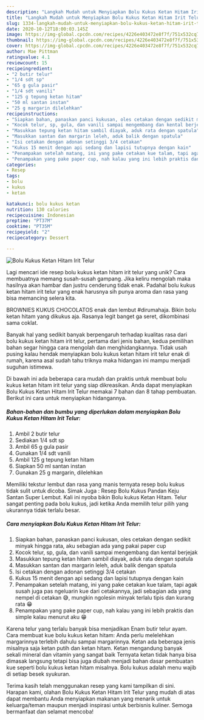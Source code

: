 ```yaml
---
description: "Langkah Mudah untuk Menyiapkan Bolu Kukus Ketan Hitam Irit Telur yang Sempurna"
title: "Langkah Mudah untuk Menyiapkan Bolu Kukus Ketan Hitam Irit Telur yang Sempurna"
slug: 1334-langkah-mudah-untuk-menyiapkan-bolu-kukus-ketan-hitam-irit-telur-yang-sempurna
date: 2020-10-12T18:00:03.145Z
image: https://img-global.cpcdn.com/recipes/4226e403472e8f7f/751x532cq70/bolu-kukus-ketan-hitam-irit-telur-foto-resep-utama.jpg
thumbnail: https://img-global.cpcdn.com/recipes/4226e403472e8f7f/751x532cq70/bolu-kukus-ketan-hitam-irit-telur-foto-resep-utama.jpg
cover: https://img-global.cpcdn.com/recipes/4226e403472e8f7f/751x532cq70/bolu-kukus-ketan-hitam-irit-telur-foto-resep-utama.jpg
author: Mae Pittman
ratingvalue: 4.1
reviewcount: 15
recipeingredient:
- "2 butir telur"
- "1/4 sdt sp"
- "65 g gula pasir"
- "1/4 sdt vanili"
- "125 g tepung ketan hitam"
- "50 ml santan instan"
- "25 g margarin dilelehkan"
recipeinstructions:
- "Siapkan bahan, panaskan panci kukusan, oles cetakan dengan sedikit minyak hingga rata, aku sebagian ada yang pakai paper cup"
- "Kocok telur, sp, gula, dan vanili sampai mengembang dan kental berjejak"
- "Masukkan tepung ketan hitam sambil diayak, aduk rata dengan spatula"
- "Masukkan santan dan margarin leleh, aduk balik dengan spatula"
- "Isi cetakan dengan adonan setinggi 3/4 cetakan"
- "Kukus 15 menit dengan api sedang dan lapisi tutupnya dengan kain"
- "Penampakan setelah matang, ini yang pake cetakan kue talam, tapi agak susah juga pas ngeluarin kue dari cetakannya, jadi sebagian ada yang nempel di cetakan 😅, mungkin ngolesin minyak terlalu tipis dan kurang rata 😁"
- "Penampakan yang pake paper cup, nah kalau yang ini lebih praktis dan simple kalau menurut aku 😁"
categories:
- Resep
tags:
- bolu
- kukus
- ketan

katakunci: bolu kukus ketan 
nutrition: 130 calories
recipecuisine: Indonesian
preptime: "PT37M"
cooktime: "PT35M"
recipeyield: "2"
recipecategory: Dessert

---
```



![Bolu Kukus Ketan Hitam Irit Telur](https://img-global.cpcdn.com/recipes/4226e403472e8f7f/751x532cq70/bolu-kukus-ketan-hitam-irit-telur-foto-resep-utama.jpg)

Lagi mencari ide resep bolu kukus ketan hitam irit telur yang unik? Cara membuatnya memang susah-susah gampang. Jika keliru mengolah maka hasilnya akan hambar dan justru cenderung tidak enak. Padahal bolu kukus ketan hitam irit telur yang enak harusnya sih punya aroma dan rasa yang bisa memancing selera kita.

BROWNIES KUKUS CHOCOLATOS enak dan lembut #dirumahaja. Bikin bolu ketan hitam yang dikukus aja. Rasanya legit banget ga seret, dikombinasi sama coklat.

Banyak hal yang sedikit banyak berpengaruh terhadap kualitas rasa dari bolu kukus ketan hitam irit telur, pertama dari jenis bahan, kedua pemilihan bahan segar hingga cara mengolah dan menghidangkannya. Tidak usah pusing kalau hendak menyiapkan bolu kukus ketan hitam irit telur enak di rumah, karena asal sudah tahu triknya maka hidangan ini mampu menjadi suguhan istimewa.


Di bawah ini ada beberapa cara mudah dan praktis untuk membuat bolu kukus ketan hitam irit telur yang siap dikreasikan. Anda dapat menyiapkan Bolu Kukus Ketan Hitam Irit Telur memakai 7 bahan dan 8 tahap pembuatan. Berikut ini cara untuk menyiapkan hidangannya.

<!--inarticleads1-->

##### Bahan-bahan dan bumbu yang diperlukan dalam menyiapkan Bolu Kukus Ketan Hitam Irit Telur:

1. Ambil 2 butir telur
1. Sediakan 1/4 sdt sp
1. Ambil 65 g gula pasir
1. Gunakan 1/4 sdt vanili
1. Ambil 125 g tepung ketan hitam
1. Siapkan 50 ml santan instan
1. Gunakan 25 g margarin, dilelehkan


Memiliki tekstur lembut dan rasa yang manis ternyata resep bolu kukus tidak sulit untuk dicoba. Simak Juga : Resep Bolu Kukus Pandan Keju Santan Super Lembut. Kali ini nyoba bikin Bolu kukus Ketan Hitam. Telur sangat penting pada bolu kukus, jadi ketika Anda memilih telur pilih yang ukurannya tidak terlalu besar. 

<!--inarticleads2-->

##### Cara menyiapkan Bolu Kukus Ketan Hitam Irit Telur:

1. Siapkan bahan, panaskan panci kukusan, oles cetakan dengan sedikit minyak hingga rata, aku sebagian ada yang pakai paper cup
1. Kocok telur, sp, gula, dan vanili sampai mengembang dan kental berjejak
1. Masukkan tepung ketan hitam sambil diayak, aduk rata dengan spatula
1. Masukkan santan dan margarin leleh, aduk balik dengan spatula
1. Isi cetakan dengan adonan setinggi 3/4 cetakan
1. Kukus 15 menit dengan api sedang dan lapisi tutupnya dengan kain
1. Penampakan setelah matang, ini yang pake cetakan kue talam, tapi agak susah juga pas ngeluarin kue dari cetakannya, jadi sebagian ada yang nempel di cetakan 😅, mungkin ngolesin minyak terlalu tipis dan kurang rata 😁
1. Penampakan yang pake paper cup, nah kalau yang ini lebih praktis dan simple kalau menurut aku 😁


Karena telur yang terlalu banyak bisa menjadikan Enam butir telur ayam. Cara membuat kue bolu kukus ketan hitam: Anda perlu melelehkan margarinnya terlebih dahulu sampai margarinnya. Ketan ada beberapa jenis misalnya saja ketan putih dan ketan hitam. Ketan mengandung banyak sekali mineral dan vitamin yang sangat baik Ternyata ketan tidak hanya bisa dimasak langsung tetapi bisa juga diubah menjadi bahan dasar pembuatan kue seperti bolu kukus ketan hitam misalnya. Bolu kukus adalah menu wajib di setiap besek syukuran. 

Terima kasih telah menggunakan resep yang kami tampilkan di sini. Harapan kami, olahan Bolu Kukus Ketan Hitam Irit Telur yang mudah di atas dapat membantu Anda menyiapkan makanan yang menarik untuk keluarga/teman maupun menjadi inspirasi untuk berbisnis kuliner. Semoga bermanfaat dan selamat mencoba!
